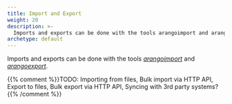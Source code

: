 ```yaml
---
title: Import and Export
weight: 20
description: >-
  Imports and exports can be done with the tools arangoimport and arangoexport
archetype: default
---
```

Imports and exports can be done with the tools
[_arangoimport_](../../core-topics/programs-and-tools/arangoimport/_index.md) and
[_arangoexport_](../../core-topics/programs-and-tools/arangoexport/_index.md).

{{% comment %}}TODO: Importing from files, Bulk import via HTTP API, Export to files, Bulk export via HTTP API, Syncing with 3rd party systems?{{% /comment %}}
